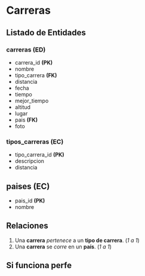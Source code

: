 # Carreras

## Listado de Entidades

### carreras **(ED)**

- carrera_id **(PK)**
- nombre 
- tipo_carrera **(FK)**
- distancia
- fecha
- tiempo
- mejor_tiempo
- altitud
- lugar
- pais **(FK)**
- foto

### tipos_carreras **(EC)**

- tipo_carrera_id **(PK)**
- descripcion
- distancia

## paises **(EC)**

- pais_id **(PK)**
- nombre

## Relaciones

1. Una **carrera** _pertenece_ a un **tipo de carrera**. (_1 a 1_)
2. Una **carrera** se _corre_ en un **país**.           (_1 a 1_)

## Si funciona perfe
<!-- 
Falta paso 4. Asginar una nomenclatura adeacuada a las entidades y sus atributos.

# Carreras

## Listado de Entidades

### Carreras

- Id de Carrera **(PK)**
- Nombre 
- Tipo de Carrera **(FK)**
- Distancia
- Fecha
- Tiempo
- Mejor Tiempo
- Altitud
- Lugar
- País **(FK)**
- Foto

### Tipo de Carrera

- Id de tipo de carrera **(PK)**
- Descripción
- Distancia

## Paises

- Id de País **(PK)**
- Nombre -->
